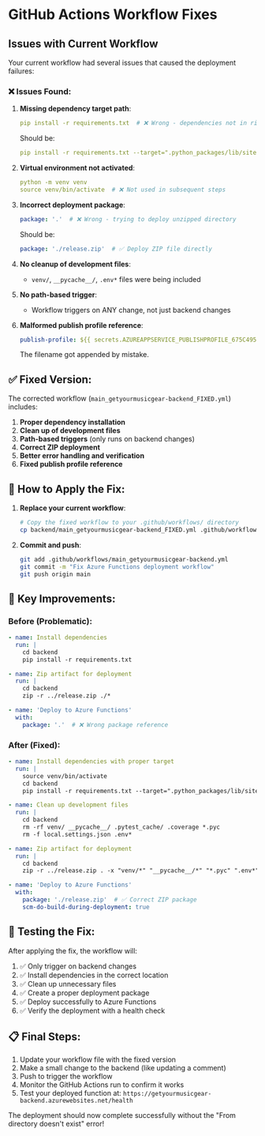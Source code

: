 # GitHub Actions Workflow Fixes

## Issues with Current Workflow

Your current workflow had several issues that caused the deployment failures:

### ❌ **Issues Found:**

1. **Missing dependency target path**:
   ```yaml
   pip install -r requirements.txt  # ❌ Wrong - dependencies not in right place
   ```
   Should be:
   ```yaml
   pip install -r requirements.txt --target=".python_packages/lib/site-packages"
   ```

2. **Virtual environment not activated**:
   ```yaml
   python -m venv venv
   source venv/bin/activate  # ❌ Not used in subsequent steps
   ```

3. **Incorrect deployment package**:
   ```yaml
   package: '.'  # ❌ Wrong - trying to deploy unzipped directory
   ```
   Should be:
   ```yaml
   package: './release.zip'  # ✅ Deploy ZIP file directly
   ```

4. **No cleanup of development files**:
   - `venv/`, `__pycache__/`, `.env*` files were being included

5. **No path-based trigger**:
   - Workflow triggers on ANY change, not just backend changes

6. **Malformed publish profile reference**:
   ```yaml
   publish-profile: ${{ secrets.AZUREAPPSERVICE_PUBLISHPROFILE_675C49512C594314BAAACAA9F6D5FD95 }}main_getyourmusicgear-backend.yml
   ```
   The filename got appended by mistake.

## ✅ **Fixed Version:**

The corrected workflow (`main_getyourmusicgear-backend_FIXED.yml`) includes:

1. **Proper dependency installation**
2. **Clean up of development files**  
3. **Path-based triggers** (only runs on backend changes)
4. **Correct ZIP deployment**
5. **Better error handling and verification**
6. **Fixed publish profile reference**

## 🚀 **How to Apply the Fix:**

1. **Replace your current workflow**:
   ```bash
   # Copy the fixed workflow to your .github/workflows/ directory
   cp backend/main_getyourmusicgear-backend_FIXED.yml .github/workflows/main_getyourmusicgear-backend.yml
   ```

2. **Commit and push**:
   ```bash
   git add .github/workflows/main_getyourmusicgear-backend.yml
   git commit -m "Fix Azure Functions deployment workflow"
   git push origin main
   ```

## 🔧 **Key Improvements:**

### Before (Problematic):
```yaml
- name: Install dependencies
  run: |
    cd backend
    pip install -r requirements.txt

- name: Zip artifact for deployment
  run: |
    cd backend
    zip -r ../release.zip ./*

- name: 'Deploy to Azure Functions'
  with:
    package: '.'  # ❌ Wrong package reference
```

### After (Fixed):
```yaml
- name: Install dependencies with proper target
  run: |
    source venv/bin/activate
    cd backend
    pip install -r requirements.txt --target=".python_packages/lib/site-packages"

- name: Clean up development files
  run: |
    cd backend
    rm -rf venv/ __pycache__/ .pytest_cache/ .coverage *.pyc
    rm -f local.settings.json .env*

- name: Zip artifact for deployment
  run: |
    cd backend
    zip -r ../release.zip . -x "venv/*" "__pycache__/*" "*.pyc" ".env*" "local.settings.json"

- name: 'Deploy to Azure Functions'
  with:
    package: './release.zip'  # ✅ Correct ZIP package
    scm-do-build-during-deployment: true
```

## 🧪 **Testing the Fix:**

After applying the fix, the workflow will:

1. ✅ Only trigger on backend changes
2. ✅ Install dependencies in the correct location
3. ✅ Clean up unnecessary files
4. ✅ Create a proper deployment package
5. ✅ Deploy successfully to Azure Functions
6. ✅ Verify the deployment with a health check

## 📋 **Final Steps:**

1. Update your workflow file with the fixed version
2. Make a small change to the backend (like updating a comment)
3. Push to trigger the workflow
4. Monitor the GitHub Actions run to confirm it works
5. Test your deployed function at: `https://getyourmusicgear-backend.azurewebsites.net/health`

The deployment should now complete successfully without the "From directory doesn't exist" error!